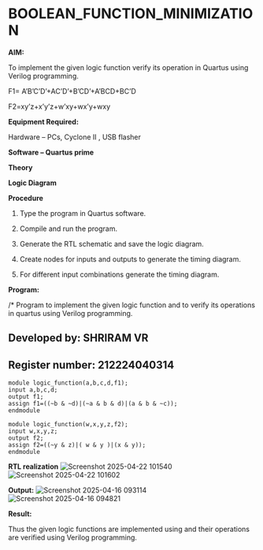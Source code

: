 # BOOLEAN_FUNCTION_MINIMIZATION

**AIM:**

To implement the given logic function verify its operation in Quartus using Verilog programming.

F1= A’B’C’D’+AC’D’+B’CD’+A’BCD+BC’D 

F2=xy’z+x’y’z+w’xy+wx’y+wxy

**Equipment Required:**

Hardware – PCs, Cyclone II , USB flasher

**Software – Quartus prime**

**Theory**

**Logic Diagram**

**Procedure**

1.	Type the program in Quartus software.

2.	Compile and run the program.

3.	Generate the RTL schematic and save the logic diagram.

4.	Create nodes for inputs and outputs to generate the timing diagram.

5.	For different input combinations generate the timing diagram.


**Program:**

/* Program to implement the given logic function and to verify its operations in quartus using Verilog programming. 

## Developed by: SHRIRAM VR
## Register number: 212224040314

```
module logic_function(a,b,c,d,f1);
input a,b,c,d;
output f1;
assign f1=((~b & ~d)|(~a & b & d)|(a & b & ~c));
endmodule

module logic_function(w,x,y,z,f2);
input w,x,y,z;
output f2;
assign f2=((~y & z)|( w & y )|(x & y));
endmodule

```



**RTL realization**
![Screenshot 2025-04-22 101540](https://github.com/user-attachments/assets/bbee7228-c227-4e92-8771-bc5295566977)
![Screenshot 2025-04-22 101602](https://github.com/user-attachments/assets/0b5c2406-1658-42f6-8e1f-71f1412f7fff)




**Output:**
![Screenshot 2025-04-16 093114](https://github.com/user-attachments/assets/a3133189-2bc5-4002-af16-3a6c24f1ee39)
![Screenshot 2025-04-16 094821](https://github.com/user-attachments/assets/df66c4b6-03a3-4a3b-80d0-315a819ac837)



**Result:**

Thus the given logic functions are implemented using and their operations are verified using Verilog programming.

